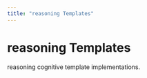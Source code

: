 ```yaml
---
title: "reasoning Templates"
---
```


# reasoning Templates

reasoning cognitive template implementations.

